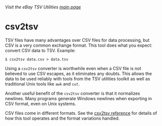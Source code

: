 _Visit the eBay TSV Utilities [main page](../README.md)_

# csv2tsv

TSV files have many advantages over CSV files for data processing, but CSV is a very common exchange format. This tool does what you expect: convert CSV data to TSV. Example:
```
$ csv2tsv data.csv > data.tsv
```

Using a `csv2tsv` converter is worthwhile even when a CSV file is not believed to use CSV escapes, as it eliminates any doubts. This allows the data to be used reliably with tools from the TSV utilities toolkit as well as traditional Unix tools like `awk` and `cut`.

Another useful benefit of the `csv2tsv` converter is that it normalizes newlines. Many programs generate Windows newlines when exporting in CSV format, even on Unix systems.

CSV files come in different formats. See the [csv2tsv reference](../docs/ToolReference.md#csv2tsv-reference) for details of how this tool operates and the format variations handled.
